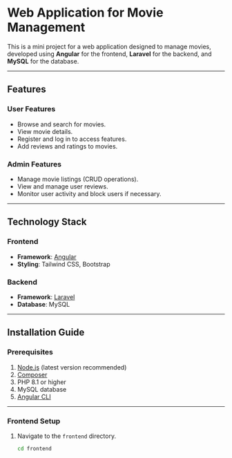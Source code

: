 # Web Application for Movie Management

This is a mini project for a web application designed to manage movies, developed using **Angular** for the frontend, **Laravel** for the backend, and **MySQL** for the database.

---

## Features

### User Features
- Browse and search for movies.
- View movie details.
- Register and log in to access features.
- Add reviews and ratings to movies.

### Admin Features
- Manage movie listings (CRUD operations).
- View and manage user reviews.
- Monitor user activity and block users if necessary.

---

## Technology Stack

### Frontend
- **Framework**: [Angular](https://angular.io/)
- **Styling**: Tailwind CSS, Bootstrap

### Backend
- **Framework**: [Laravel](https://laravel.com/)
- **Database**: MySQL

---

## Installation Guide

### Prerequisites
1. [Node.js](https://nodejs.org/) (latest version recommended)
2. [Composer](https://getcomposer.org/)
3. PHP 8.1 or higher
4. MySQL database
5. [Angular CLI](https://angular.io/cli)

---

### Frontend Setup

1. Navigate to the `frontend` directory.
   ```bash
   cd frontend
